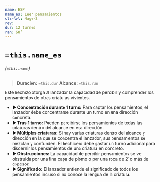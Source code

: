```yaml
---
name: ESP
name_es: Leer pensamientos
cls-lvl: Mago-2
rev: 
dur: 12 turnos
ran: 60’
---
```

# `=this.name_es`
###### (`=this.name`)

>**Duración:** `=this.dur`
>**Alcance:** `=this.ran`

Este hechizo otorga al lanzador la capacidad de percibir y comprender los pensamientos de otras criaturas vivientes.
- ▶ **Concentración durante 1 turno:** Para captar los pensamientos, el lanzador debe concentrarse durante un turno en una dirección concreta.
- ▶ **Tras 1 turno:** Pueden percibirse los pensamientos de todas las criaturas dentro del alcance en esa dirección.
- ▶ **Múltiples criaturas:** Si hay varias criaturas dentro del alcance y dirección en la que se concentra el lanzador, sus pensamientos se mezclan y confunden. El hechicero debe gastar un turno adicional para discernir los pensamientos de una criatura en concreto.
- ▶ **Obstrucciones:** La capacidad de percibir pensamientos se ve obstruida por una fina capa de plomo o por una roca de 2’ o más de espesor.
- ▶ **Significado:** El lanzador entiende el significado de todos los pensamientos incluso si no conoce la lengua de la criatura.